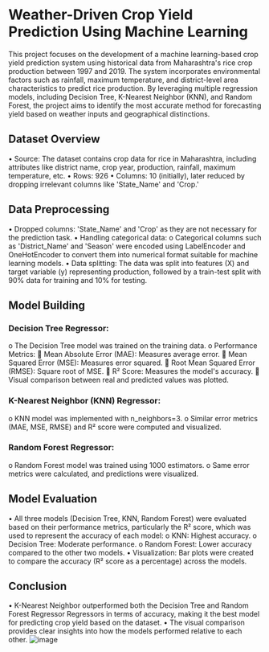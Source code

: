 # Weather-Driven Crop Yield Prediction Using Machine Learning
This project focuses on the development of a machine learning-based crop yield prediction system using historical data from Maharashtra's rice crop production between 1997 and 2019. The system incorporates environmental factors such as rainfall, maximum temperature, and district-level area characteristics to predict rice production. By leveraging multiple regression models, including Decision Tree, K-Nearest Neighbor (KNN), and Random Forest, the project aims to identify the most accurate method for forecasting yield based on weather inputs and geographical distinctions.
 ## Dataset Overview
•	Source: The dataset contains crop data for rice in Maharashtra, including attributes like district name, crop year, production, rainfall, maximum temperature, etc.
•	Rows: 926
•	Columns: 10 (initially), later reduced by dropping irrelevant columns like 'State_Name' and 'Crop.'
## Data Preprocessing
•	Dropped columns: 'State_Name' and 'Crop' as they are not necessary for the prediction task.
•	Handling categorical data:
o	Categorical columns such as 'District_Name' and 'Season' were encoded using LabelEncoder and OneHotEncoder to convert them into numerical format suitable for machine learning models.
•	Data splitting: The data was split into features (X) and target variable (y) representing production, followed by a train-test split with 90% data for training and 10% for testing.
## Model Building
### Decision Tree Regressor:
o	The Decision Tree model was trained on the training data.
o	Performance Metrics:
	Mean Absolute Error (MAE): Measures average error.
	Mean Squared Error (MSE): Measures error squared.
	Root Mean Squared Error (RMSE): Square root of MSE.
	R² Score: Measures the model's accuracy.
	Visual comparison between real and predicted values was plotted.
### K-Nearest Neighbor (KNN) Regressor:
o	KNN model was implemented with n_neighbors=3.
o	Similar error metrics (MAE, MSE, RMSE) and R² score were computed and visualized.
### Random Forest Regressor:
o	Random Forest model was trained using 1000 estimators.
o	Same error metrics were calculated, and predictions were visualized.
## Model Evaluation
•	All three models (Decision Tree, KNN, Random Forest) were evaluated based on their performance metrics, particularly the R² score, which was used to represent the accuracy of each model:
o	KNN: Highest accuracy.
o	Decision Tree: Moderate performance.
o	Random Forest: Lower accuracy compared to the other two models.
•	Visualization: Bar plots were created to compare the accuracy (R² score as a percentage) across the models.
## Conclusion
•	K-Nearest Neighbor  outperformed both the Decision Tree and Random Forest Regressor Regressors in terms of accuracy, making it the best model for predicting crop yield based on the dataset.
•	The visual comparison provides clear insights into how the models performed relative to each other.
![image](https://github.com/user-attachments/assets/175a3de5-10a7-4aa5-a1cb-d75c8317c126)

